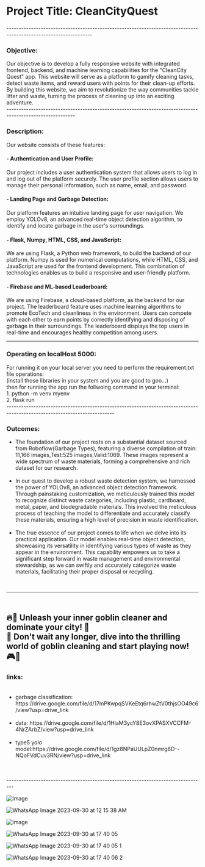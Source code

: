 <h1>Project Title: CleanCityQuest </h1>
-----------------------------------------------------------------------------------------------------------------
<H3>Objective:</H3> 
Our objective is to develop a fully responsive website with integrated frontend, backend, and machine learning capabilities for the "CleanCity Quest" app. This website will serve as a platform to gamify cleaning tasks, detect waste items, and reward users with points for their clean-up efforts. By building this website, we aim to revolutionize the way communities tackle litter and waste, turning the process of cleaning up into an exciting adventure.<br>
----------------------------------------------------------------------------------------------------------
<h3>Description:</h3>
Our website consists of these features:
  <h4>  - Authentication and User Profile:</h4> Our project includes a user authentication system that allows users to log in and log out of the platform securely. The user profile section allows users to manage their personal information, such as name, email, and password.
  
  <h4>  -  Landing Page and Garbage Detection:</h4>

Our platform features an intuitive landing page for user navigation. We employ YOLOv8, an advanced real-time object detection algorithm, to identify and locate garbage in the user's surroundings.

  <h4> -  Flask, Numpy, HTML, CSS, and JavaScript:</h4> We are using Flask, a Python web framework, to build the backend of our platform. Numpy is used for numerical computations, while HTML, CSS, and JavaScript are used for the frontend development. This combination of technologies enables us to build a responsive and user-friendly platform.
  
  <h4> - Firebase and ML-based Leaderboard:</h4> We are using Firebase, a cloud-based platform, as the backend for our project. The leaderboard feature uses machine learning algorithms to promote EcoTech and cleanliness in the environment. Users can compete with each other to earn points by correctly identifying and disposing of garbage in their surroundings. The leaderboard displays the top users in real-time and encourages healthy competition among users.<br>

------------------------------------------------------------------------------------------------
<h3> Operating on localHost 5000:</h3>
For running it on your local server you need to perform the requirement.txt file operations:<br>
(install those libraries in your system and you are good to goo...)<br>
then for running the app run the follwoing command in your terminal:<br>
   1. python -m venv myenv <br>
   2. flask run <br>
--------------------------------------------------------------------------------------------------------------------------

<H3>Outcomes:</H3>
<ul>
  <li>The foundation of our project rests on a substantial dataset sourced from Roboflow(Garbage Types), featuring a diverse compilation of train: 11,166 images,Test:525 images,Valid:1069. These images represent a wide spectrum of waste materials, forming a comprehensive and rich dataset for our research.
</li><br>
  <li> In our quest to develop a robust waste detection system, we harnessed the power of YOLOv8, an advanced object detection framework. Through painstaking customization, we meticulously trained this model to recognize distinct waste categories, including plastic, cardboard, metal, paper, and biodegradable materials. This involved the meticulous process of teaching the model to differentiate and accurately classify these materials, ensuring a high level of precision in waste identification.
</li><br>
  <li> The true essence of our project comes to life when we delve into its practical application. Our model enables real-time object detection, showcasing its versatility in identifying various types of waste as they appear in the environment. This capability empowers us to take a significant step forward in waste management and environmental stewardship, as we can swiftly and accurately categorize waste materials, facilitating their proper disposal or recycling.</li>
</ul><br>

---------------------------------------------------------------------------------------------------------------------------

<br> 🔥🧹 Unleash your inner goblin cleaner and dominate your city! 🌆<br>
🧼 Don't wait any longer, dive into the thrilling world of goblin cleaning and start playing now! 🎮💪 
<br>
---------------------------------------------------------------------------------------------------------------------------

<H3>links:</H3>
<ul><br>
  <li>garbage classification: https://drive.google.com/file/d/17mPKwpqSVKeEtq6rhwZtV0thjsOO49c6/view?usp=drive_link</li><br>
  <li>data: https://drive.google.com/file/d/1HlaM3ycY8E3ovXPASXVCCFM-4NrZArbZ/view?usp=drive_link</li><br>
  <li>type5 yolo model:https://drive.google.com/file/d/1gz8NPaUULpZ0nmrg8D--NQoFVdCuv3RN/view?usp=drive_link </li><br>
</ul><br>
---------------------------------------------------------------------------------

![image](https://github.com/abhishekkumargithub/cleancityQuest/assets/91794397/7d079c7c-e6b5-420a-a4e7-a0b191aaeedd)

![WhatsApp Image 2023-09-30 at 12 15 38 AM](https://github.com/abhishekkumargithub/cleancityQuest/assets/91377728/21a17d3e-5a56-414d-a745-22931ba7bba1)

![image](https://github.com/abhishekkumargithub/cleancityQuest/assets/91794397/023588dc-a098-4b48-9fa5-af954bf489c6)

![WhatsApp Image 2023-09-30 at 17 40 05](https://github.com/abhishekkumargithub/cleancityQuest/assets/91794397/44fe2057-d19f-479e-bb0f-14bffa409653)

![WhatsApp Image 2023-09-30 at 17 40 05 1](https://github.com/abhishekkumargithub/cleancityQuest/assets/91794397/26a8f665-5cef-4fa0-ab05-db5fcb0578ef)

![WhatsApp Image 2023-09-30 at 17 40 06 2](https://github.com/abhishekkumargithub/cleancityQuest/assets/91794397/93832160-27ca-4358-b9e5-06ef873ad15d)





